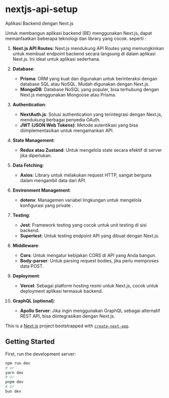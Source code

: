 # nextjs-api-setup
Aplikasi Backend dengan Next.js

Untuk membangun aplikasi backend (BE) menggunakan Next.js, dapat memanfaatkan beberapa teknologi dan library yang cocok. seperti : 

1. **Next.js API Routes**: Next.js mendukung API Routes yang memungkinkan untuk membuat endpoint backend secara langsung di dalam aplikasi Next.js. Ini ideal untuk aplikasi sederhana.

2. **Database**:
   - **Prisma**: ORM yang kuat dan digunakan untuk berinteraksi dengan database SQL atau NoSQL. Mudah digunakan dengan Next.js.
   - **MongoDB**: Database NoSQL yang populer, bisa terhubung dengan Next.js menggunakan Mongoose atau Prisma.

3. **Authentication**:
   - **NextAuth.js**: Solusi authentication yang terintegrasi dengan Next.js, mendukung berbagai penyedia OAuth.
   - **JWT (JSON Web Tokens)**: Metode autentikasi yang bisa diimplementasikan untuk mengamankan API.

4. **State Management**:
   - **Redux atau Zustand**: Untuk mengelola state secara efektif di server jika diperlukan.

5. **Data Fetching**:
   - **Axios**: Library untuk melakukan request HTTP, sangat berguna dalam mengambil data dari API.

6. **Environment Management**:
   - **dotenv**: Managemen variabel lingkungan untuk mengelola konfigurasi yang private .

7. **Testing**:
   - **Jest**: Framework testing yang cocok untuk unit testing di sisi backend.
   - **Supertest**: Untuk testing endpoint API yang dibuat dengan Next.js.

8. **Middleware**:
   - **Cors**: Untuk mengatur kebijakan CORS di API yang Anda bangun.
   - **Body-parser**: Untuk parsing request bodies, jika perlu memproses data POST.

9. **Deployment**:
   - **Vercel**: Sebagai platform hosting resmi untuk Next.js, cocok untuk deployment aplikasi termasuk backend.

10. **GraphQL (optional)**:
    - **Apollo Server**: Jika ingin menggunakan GraphQL sebagai alternatif REST API, bisa diintegrasikan dengan Next.js.

This is a [Next.js](https://nextjs.org) project bootstrapped with [`create-next-app`](https://nextjs.org/docs/app/api-reference/cli/create-next-app).

## Getting Started

First, run the development server:

```bash
npm run dev
# or
yarn dev
# or
pnpm dev
# or
bun dev
```
